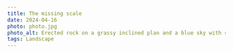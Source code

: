```yaml
---
title: The missing scale
date: 2024-04-16
photo: photo.jpg
photo_alt: Erected rock on a grassy inclined plan and a blue sky with some white clouds in the background
tags: Landscape
---
```

